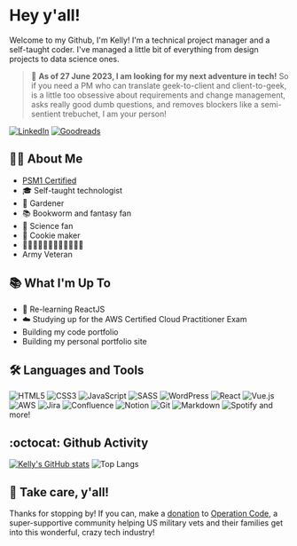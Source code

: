 # Hey y'all!
Welcome to my Github, I'm Kelly! I'm a technical project manager and a self-taught coder. I've managed a little bit of everything from design projects to data science ones.

> :loudspeaker: **As of 27 June 2023, I am looking for my next adventure in tech!** So if you need a PM who can translate geek-to-client and client-to-geek, is a little too obsessive about requirements and change management, asks really good dumb questions, and removes blockers like a semi-sentient trebuchet, I am your person!

[![LinkedIn](https://img.shields.io/badge/linkedin-%230077B5.svg?style=for-the-badge&logo=linkedin&logoColor=white)](https://www.linkedin.com/in/kelly-macleod/) [![Goodreads](https://img.shields.io/badge/Goodreads-F3F1EA?style=for-the-badge&logo=goodreads&logoColor=372213)](https://goodreads.com/kelly_macleod)

## :woman_technologist: About Me
- [PSM1 Certified](https://www.credly.com/badges/525e231a-114f-4c53-808a-5a4a0eeba934/)
- :mortar_board: Self-taught technologist
- :sunflower: Gardener
- :books: Bookworm and fantasy fan
- :mag_right: Science fan
- :cookie: Cookie maker
- :dog::dog::dog::cat::cat::chicken::chicken::chicken::chicken::chicken::chicken::chicken:
- Army Veteran


## :books: What I'm Up To
- :dizzy: Re-learning ReactJS
- :cloud: Studying up for the AWS Certified Cloud Practitioner Exam
- Building my code portfolio
- Building my personal portfolio site

## :hammer_and_wrench: Languages and Tools
![HTML5](https://img.shields.io/badge/html5-%23E34F26.svg?style=for-the-badge&logo=html5&logoColor=white) ![CSS3](https://img.shields.io/badge/css3-%231572B6.svg?style=for-the-badge&logo=css3&logoColor=white) ![JavaScript](https://img.shields.io/badge/javascript-%23323330.svg?style=for-the-badge&logo=javascript&logoColor=%23F7DF1E) ![SASS](https://img.shields.io/badge/SASS-hotpink.svg?style=for-the-badge&logo=SASS&logoColor=white) ![WordPress](https://img.shields.io/badge/WordPress-%23117AC9.svg?style=for-the-badge&logo=WordPress&logoColor=white) ![React](https://img.shields.io/badge/react-%2320232a.svg?style=for-the-badge&logo=react&logoColor=%2361DAFB) ![Vue.js](https://img.shields.io/badge/vuejs-%2335495e.svg?style=for-the-badge&logo=vuedotjs&logoColor=%234FC08D) ![AWS](https://img.shields.io/badge/AWS-%23FF9900.svg?style=for-the-badge&logo=amazon-aws&logoColor=white) ![Jira](https://img.shields.io/badge/jira-%230A0FFF.svg?style=for-the-badge&logo=jira&logoColor=white) ![Confluence](https://img.shields.io/badge/confluence-%23172BF4.svg?style=for-the-badge&logo=confluence&logoColor=white) ![Notion](https://img.shields.io/badge/Notion-%23000000.svg?style=for-the-badge&logo=notion&logoColor=white) ![Git](https://img.shields.io/badge/git-%23F05033.svg?style=for-the-badge&logo=git&logoColor=white) ![Markdown](https://img.shields.io/badge/Markdown-100000?style=for-the-badge&logo=Markdown&logoColor=white&labelColor=black&color=black) ![Spotify](https://img.shields.io/badge/Spotify-1ED760?style=for-the-badge&logo=spotify&logoColor=white) and more!

## :octocat: Github Activity
[![Kelly's GitHub stats](https://github-readme-stats.vercel.app/api?username=ksmacleod99&show_icons=true&theme=vision-friendly-dark)](https://github.com/ksmacleod99/github-readme-stats)
![Top Langs](https://github-readme-stats.vercel.app/api/top-langs/?username=ksmacleod99&size_weight=0.5&count_weight=0.5&theme=vision-friendly-dark)

## :wave: Take care, y'all!
Thanks for stopping by! If you can, make a [donation](https://operationcode.org/donate) to [Operation Code](https://operationcode.org), a super-supportive community helping US military vets and their families get into this wonderful, crazy tech industry!
